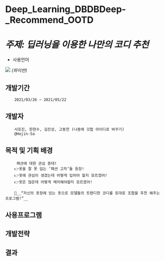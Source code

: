# Deep_Learning_DBDBDeep-_Recommend_OOTD
# _주제: 딥러닝을 이용한 나만의 코디 추천_

- 사용언어

<img src="https://img.shields.io/badge/Python-3766AB?style=flat-square&logo=Python&logoColor=white"/></a> _(파이썬)_

## 개발기간

        2021/03/26 ~ 2021/05/22

## 개발자

        사호진, 한현수, 김진성, 고동천 (나중에 깃헙 아이디로 바꾸기)
        @Hojin-Sa 
        
## 목적 및 기획 배경
         패션에 대한 관심 증대! 
        👉옷을 잘 못 입는 ‘패션 고자’들 등장!
        👉옷에 관심이 생겼는데 어떻게 입어야 할지 모르겠어!
        👉옷은 많은데 어떻게 매치해야할지 모르겠어!
        
        🚩__“자신의 옷장에 있는 옷으로 모델들의 트렌디한 코디를 토대로 조합을 추천 해주는 프로그램!”__



## 사용프로그램

## 개발전략

## 결과
        
